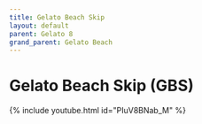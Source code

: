 ```yaml
---
title: Gelato Beach Skip
layout: default
parent: Gelato 8
grand_parent: Gelato Beach
---
```


# Gelato Beach Skip (GBS)

{% include youtube.html id="PIuV8BNab_M" %}